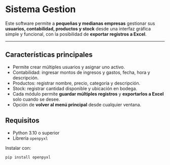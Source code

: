 # Sistema Gestion

Este software permite a **pequeñas y medianas empresas** gestionar sus **usuarios, contabilidad, productos y stock** desde una interfaz gráfica simple y funcional, con la posibilidad de **exportar registros a Excel**.

---

## Características principales

- Permite crear múltiples usuarios y asignar uno activo.  
- Contabilidad: ingresar montos de ingresos y gastos, fecha, hora y descripción.  
- Productos: registrar nombre, precio, categoría y descripción.  
- Stock: registrar cantidad disponible y ubicación en bodega.  
- Cada módulo permite **guardar múltiples registros** y **exportarlos a Excel** solo cuando se desee.  
- Opción de **volver al menú principal** desde cualquier ventana.

## Requisitos

- Python 3.10 o superior  
- Librería `openpyxl`

Instalar con:
```bash
pip install openpyxl